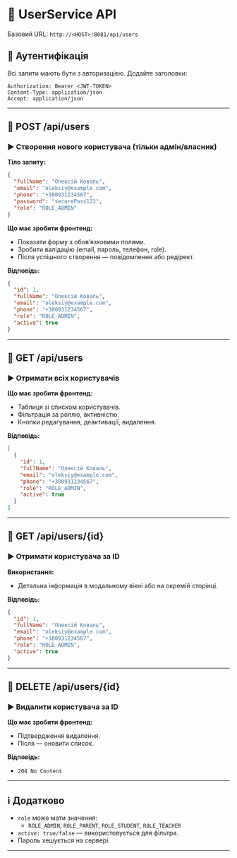 
# 🧩 UserService API

Базовий URL: `http://<HOST>:8081/api/users`

## 🔐 Аутентифікація
Всі запити мають бути з авторизацією. Додайте заголовки:
```
Authorization: Bearer <JWT-TOKEN>
Content-Type: application/json
Accept: application/json
```

---

## 📌 POST /api/users
### ▶️ Створення нового користувача (тільки адмін/власник)
**Тіло запиту:**
```json
{
  "fullName": "Олексій Коваль",
  "email": "oleksiy@example.com",
  "phone": "+380931234567",
  "password": "securePass123",
  "role": "ROLE_ADMIN"
}
```

**Що має зробити фронтенд:**
- Показати форму з обов’язковими полями.
- Зробити валідацію (email, пароль, телефон, role).
- Після успішного створення — повідомлення або редірект.

**Відповідь:**
```json
{
  "id": 1,
  "fullName": "Олексій Коваль",
  "email": "oleksiy@example.com",
  "phone": "+380931234567",
  "role": "ROLE_ADMIN",
  "active": true
}
```

---

## 📌 GET /api/users
### ▶️ Отримати всіх користувачів

**Що має зробити фронтенд:**
- Таблиця зі списком користувачів.
- Фільтрація за роллю, активністю.
- Кнопки редагування, деактивації, видалення.

**Відповідь:**
```json
[
  {
    "id": 1,
    "fullName": "Олексій Коваль",
    "email": "oleksiy@example.com",
    "phone": "+380931234567",
    "role": "ROLE_ADMIN",
    "active": true
  }
]
```

---

## 📌 GET /api/users/{id}
### ▶️ Отримати користувача за ID

**Використання:**
- Детальна інформація в модальному вікні або на окремій сторінці.

**Відповідь:**
```json
{
  "id": 1,
  "fullName": "Олексій Коваль",
  "email": "oleksiy@example.com",
  "phone": "+380931234567",
  "role": "ROLE_ADMIN",
  "active": true
}
```

---

## 📌 DELETE /api/users/{id}
### ▶️ Видалити користувача за ID

**Що має зробити фронтенд:**
- Підтвердження видалення.
- Після — оновити список.

**Відповідь:**
- `204 No Content`

---

## ℹ️ Додатково

- `role` може мати значення:
  - `ROLE_ADMIN`, `ROLE_PARENT`, `ROLE_STUDENT`, `ROLE_TEACHER`
- `active: true/false` — використовується для фільтра.
- Пароль хешується на сервері.

---
